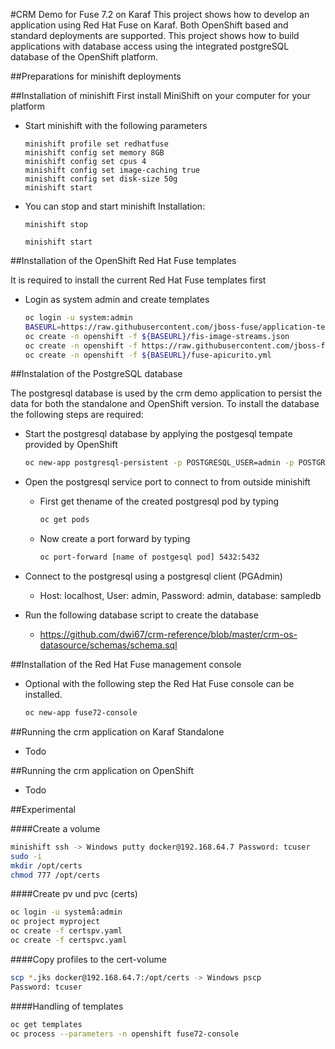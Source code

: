 #CRM Demo for Fuse 7.2 on Karaf
This project shows how to develop an application using Red Hat Fuse on Karaf. Both OpenShift based and standard deployments are supported. This project shows how to build applications with database access using the integrated postgreSQL database of the OpenShift platform.

##Preparations for minishift deployments

##Installation of minishift
First install MiniShift on your computer for your platform

* Start minishift with the following parameters

    ```
    minishift profile set redhatfuse
    minishift config set memory 8GB
    minishift config set cpus 4
    minishift config set image-caching true
    minishift config set disk-size 50g
    minishift start
    ```

* You can stop and start minishift Installation:

    ```
    minishift stop
    ```
    
    ```
    minishift start
    ```

##Installation of the OpenShift Red Hat Fuse templates

It is required to install the current Red Hat Fuse templates first

* Login as system admin and create templates
        
    ```bash
    oc login -u system:admin
    BASEURL=https://raw.githubusercontent.com/jboss-fuse/application-templates/application-templates-2.1.fuse-720018-redhat-00001
    oc create -n openshift -f ${BASEURL}/fis-image-streams.json
    oc create -n openshift -f https://raw.githubusercontent.com/jboss-fuse/application-templates/application-templates-2.1.fuse-720018-redhat-00001/fis-console-namespace-template.json
    oc create -n openshift -f ${BASEURL}/fuse-apicurito.yml
    ```

##Instalation of the PostgreSQL database

The postgresql database is used by the crm demo application to persist the data for both the standalone and OpenShift version. To install the database the following steps are required:

* Start the postgresql database by applying the postgesql tempate provided by OpenShift
 
    ```bash
    oc new-app postgresql-persistent -p POSTGRESQL_USER=admin -p POSTGRESQL_PASSWORD=admin
    ```

* Open the postgresql service port to connect to from outside minishift

    - First get thename of the created postgresql pod by typing

        ```bash
        oc get pods
        ```
    
    - Now create a port forward by typing
    
        ```bash
        oc port-forward [name of postgesql pod] 5432:5432
        ```

* Connect to the postgresql using a postgresql client (PGAdmin)

    - Host: localhost, User: admin, Password: admin, database: sampledb
    
* Run the following database script to create the database

    - https://github.com/dwi67/crm-reference/blob/master/crm-os-datasource/schemas/schema.sql
    
##Installation of the Red Hat Fuse management console

* Optional with the following step the Red Hat Fuse console can be installed. 

    ```bash
    oc new-app fuse72-console
    ```

##Running the crm application on Karaf Standalone

- Todo 

##Running the crm application on OpenShift

- Todo 

##Experimental

####Create a volume

   ```bash
   minishift ssh -> Windows putty docker@192.168.64.7 Password: tcuser
   sudo -i
   mkdir /opt/certs
   chmod 777 /opt/certs
   ```

####Create pv und pvc (certs)

   ```bash
   oc login -u systemå:admin
   oc project myproject
   oc create -f certspv.yaml
   oc create -f certspvc.yaml
   ```

####Copy profiles to the cert-volume

   ```bash
   scp *.jks docker@192.168.64.7:/opt/certs -> Windows pscp
   Password: tcuser
   ```

####Handling of templates

   ```bash
   oc get templates
   oc process --parameters -n openshift fuse72-console
   ```
    